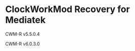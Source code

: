 ClockWorkMod Recovery for Mediatek
==================================
CWM-R v5.5.0.4

CWM-R v6.0.3.0
